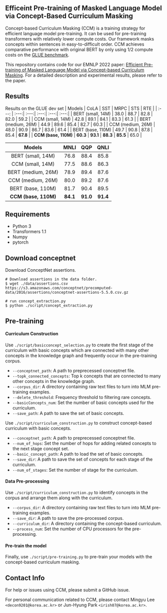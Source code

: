 ## Efficeint Pre-training of Masked Language Model via Concept-Based Curriculum Masking
Concept-based Curriculum Masking (CCM) is a training strategy for efficient language model pre-training. It can be used for pre-training transformers with relatively lower compute costs. Our framework masks concepts within sentences in easy-to-difficult order. CCM achieves comparative performance with original BERT by only using 1/2 compute costs on the [GLUE benchmark](https://gluebenchmark.com/).

This repository contains code for our EMNLP 2022 paper: [Efficient Pre-training of Masked Language Model via Concept-based Curriculum Masking](https://arxiv.org/abs/2212.07617). For a detailed description and experimental results, please refer to the paper. 

## Results   

Results on the GLUE dev set
| Models               | CoLA | SST  | MRPC | STS  | RTE  |
| :---:                | :---:| :---:| :---:| :---:| :---:|
| BERT (small, 14M)    | 38.0 | 88.7 | 82.8 | 82.0 | 59.2 | 
| CCM (small, 14M)     | 42.8 | 89.1 | 84.1 | 83.3 | 61.3 |
| BERT (medium, 26M)   | 44.9 | 89.6 | 85.4 | 82.7 | 60.3 | 
| CCM (medium, 26M)    | 48.0 | 90.9 | 86.7 | 83.6 | 61.4 | 
| BERT (base, 110M)    | 49.7 | 90.8 | 87.8 | 85.4 | __67.8__ | 
| __CCM (base, 110M)__     | __60.3__ | __93.1__ | __88.3__ | __85.5__ | 65.0  | 

| Models               |  MNLI | QQP  | QNLI | 
| :---:                | :---: | :---:| :---:|
| BERT (small, 14M)    |  76.8 | 88.4 | 85.8 | 
| CCM (small, 14M)     |  77.5 | 88.6 | 86.3 |
| BERT (medium, 26M)   |  78.9 | 89.4 | 87.6 | 
| CCM (medium, 26M)    |  80.0 | 89.2 | 87.6 |
| BERT (base, 110M)    |  81.7 | 90.4 | 89.5 | 
| __CCM (base, 110M)__ |  __84.1__ | __91.0__ | __91.4__ | 

## Requirements 
 - Python 3 
 - Transformers 1.1
 - Numpy 
 - pytorch

## Download conceptnet
Download ConceptNet assertions.   

```
# Download assertions in the data folder.
$ wget ./data/assertions.csv https://s3.amazonaws.com/conceptnet/precomputed-data/2016/assertions/conceptnet-assertions-5.5.0.csv.gz

# run concept_extraction.py 
$ python ./script/concept_extraction.py
```


## Pre-training 
#### Curriculum Construction
Use ```./script/basicconcept_selection.py``` to create the first stage of the curriculum with basic concepts which are connected with many other concepts in the knowledge graph and frequently occur in the pre-training corpus.
 - ```--conceptnet_path```: A path to preprecessed conceptnet file. 
 - ```--topk_connected_concepts```: Top k concepts that are connected to many other concepts in the knowledge graph. 
 - ```--corpus_dir```: A directory containing raw text files to turn into MLM pre-training examples.
 - ```--delete_threshold```: Frequency threshold to filtering rare concepts.
 - ```--basicConcepts_num```: Set the number of basic concepts used for the curriculum. 
 - ```--save_path```: A path to save the set of basic concepts.

Use ```./script/curriculum_construction.py``` to construct concept-based curriculum with basic concepts. 
 - ```--conceptnet_path```: A path to preprecessed conceptnet file. 
 - ```--num_of_hops```: Set the number of hops for adding related concepts to the next stage concept set.
 - ```--basic_concept_path```: A path to load the set of basic concepts.
 - ```--save_dir```: A path to save the set of concepts for each stage of the curriculum.
 - ```--num_of_stages```: Set the number of stage for the curriculum.

#### Data Pre-processing 
Use ```./script/curriculum_construction.py``` to identify concepts in the corpus and arrange them along with the curriculum. 
 - ```--corpus_dir```: A directory containing raw text files to turn into MLM pre-training examples.
 - ```--save_dir```:  A path to save the pre-processed corpus.
 - ```--curriculum_dir```: A directory containing the concept-based curriculum.
 - ```--process_num```: Set the number of CPU processors for the pre-processing.

 
#### Pre-train the model 
Finally, use ```./script/pre-training.py``` to pre-train your models with the concept-based curriculum masking.




## Contact Info 
For help or issues using CCM, please submit a GitHub issue. 

For personal communication related to CCM, please contact Mingyu Lee ```<decon9201@korea.ac.kr>``` or Jun-Hyung Park ```<irish07@korea.ac.kr>```.
